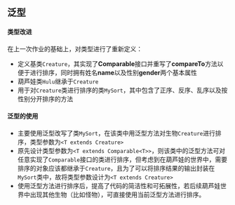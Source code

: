 ## 泛型

#### 类型改进

在上一次作业的基础上，对类型进行了重新定义：

- 定义基类`Creature`，其实现了**Comparable**接口并重写了**compareTo**方法以便于进行排序，同时拥有姓名**name**以及性别**gender**两个基本属性
- 葫芦娃类`Hulu`继承于`Creature`
- 用于对`Creature`类进行排序的类`MySort`，其中包含了正序、反序、乱序以及按性别分开排序的方法

#### 泛型的使用

- 主要使用泛型改写了类`MySort`，在该类中用泛型方法对生物`Creature`进行排序，类型参数为`<T extends Creature>`
- 原先设计类型参数为`<T extends Comparable<T>>`，则该类中的泛型方法可对任意实现了`Comparable`接口的类进行排序，但考虑到在葫芦娃的世界中，需要排序的对象应该都继承于`Creature`，且为了可以将排序结果的输出封装在`MySort`类中，故将类型参数设计为`<T extends Creature>`
- 使用泛型方法进行排序后，提高了代码的简洁性和可拓展性，若后续葫芦娃世界中出现其他生物（比如怪物），可直接使用当前泛型方法进行排序。









